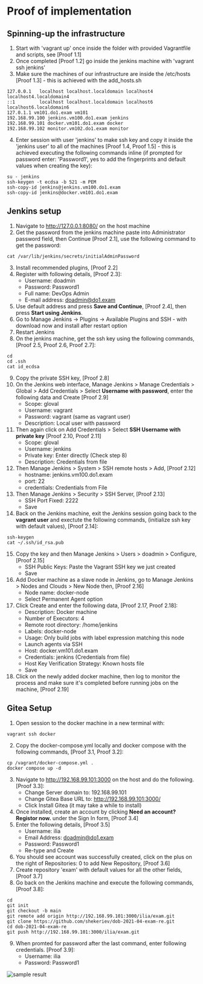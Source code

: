 # Proof of implementation

## Spinning-up the infrastructure
1. Start with 'vagrant up' once inside the folder with provided Vagrantfile and scripts, see [Proof 1.1]
2. Once completed [Proof 1.2] go inside the jenkins machine with 'vagrant ssh jenkins'
3. Make sure the machines of our infrastructure are inside the /etc/hosts [Proof 1.3] - this is achieved with the add_hosts.sh
``` shell
127.0.0.1   localhost localhost.localdomain localhost4 localhost4.localdomain4
::1         localhost localhost.localdomain localhost6 localhost6.localdomain6
127.0.1.1 vm101.do1.exam vm101
192.168.99.100 jenkins.vm100.do1.exam jenkins
192.168.99.101 docker.vm101.do1.exam docker
192.168.99.102 monitor.vm102.do1.exam monitor
```
4. Enter session with user 'jenkins' to make ssh key and copy it inside the 'jenkins user' to all of the machines [Proof 1.4, Proof 1.5] - this is achieved executing the following commands inline (if prompted for password enter: 'Password1', yes to add the fingerprints and default values when creating the key):
``` shell
su - jenkins
ssh-keygen -t ecdsa -b 521 -m PEM
ssh-copy-id jenkins@jenkins.vm100.do1.exam
ssh-copy-id jenkins@docker.vm101.do1.exam
```

## Jenkins setup
1. Navigate to http://127.0.0.1:8080/ on the host machine
2. Get the password from the jenkins machine paste into Administrator password field, then Continue [Proof 2.1], use the following command to get the password:
``` shell
cat /var/lib/jenkins/secrets/initialAdminPassword
```
3. Install recommended plugins, [Proof 2.2]
4. Register with following details, [Proof 2.3]:
    * Username: doadmin
    * Password: Password1
    * Full name: DevOps Admin
    * E-mail address: doadmin@do1.exam
5. Use default address and press **Save and Continue**, [Proof 2.4], then press **Start using Jenkins**.
6. Go to Manage Jenkins -> Plugins -> Available Plugins and SSH - with download now and install after restart option
7. Restart Jenkins
8. On the jenkins machine, get the ssh key using the following commands, [Proof 2.5, Proof 2.6, Proof 2.7]:
``` shell
cd
cd .ssh
cat id_ecdsa
```
9. Copy the private SSH key, [Proof 2.8]
10. On the Jenkins web interface, Manage Jenkins > Manage Credentials > Global > Add Credentials > Select **Username with password**, enter the following data and Create [Proof 2.9]
    * Scope: gloval
    * Username: vagrant
    * Password: vagrant (same as vagrant user)
    * Description: Local user with password
11. Then again click on Add Credentials > Select **SSH Username with private key** [Proof 2.10, Proof 2.11]
    * Scope: gloval
    * Username: jenkins
    * Private key: Enter directly (Check step 8)
    * Description: Credentials from file
12. Then Manage Jenkins > System > SSH remote hosts > Add, [Proof 2.12]
    * hostname: jenkins.vm100.do1.exam
    * port: 22
    * credentials: Credentials from File
13. Then Manage Jenkins > Security > SSH Server, [Proof 2.13]
    * SSH Port Fixed: 2222
    * Save
14. Back on the Jenkins machine, exit the Jenkins session going back to the **vagrant user** and exectute the following commands, (initialize ssh key with default values), [Proof 2.14]:
``` shell
ssh-keygen
cat ~/.ssh/id_rsa.pub
```
15. Copy the key and then Manage Jenkins > Users > doadmin > Configure, [Proof 2.15]
    * SSH Public Keys: Paste the Vagrant SSH key we just created
    * Save
16. Add Docker machine as a slave node in Jenkins, go to Manage Jenkins > Nodes and Clouds > New Node then, [Proof 2.16]
    * Node name: docker-node
    * Select Permanent Agent option
17. Click Create and enter the following data, [Proof 2.17, Proof 2.18]:
    * Description: Docker machine
    * Number of Executors: 4
    * Remote root directory: /home/jenkins
    * Labels: docker-node
    * Usage: Only build jobs with label expression matching this node
    * Launch agents via SSH
    * Host: docker.vm101.do1.exam
    * Credentials: jenkins (Credentials from file)
    * Host Key Verification Strategy: Known hosts file
    * Save
18. Click on the newly added docker machine, then log to monitor the process and make sure it's completed before running jobs on the machine, [Proof 2.19]

## Gitea Setup
1. Open session to the docker machine in a new terminal with:
``` shell
vagrant ssh docker
```
2. Copy the docker-compose.yml locally and docker compose with the following commands, [Proof 3.1, Proof 3.2]:
``` shell
cp /vagrant/docker-compose.yml .
docker compose up -d
```
3. Navigate to http://192.168.99.101:3000 on the host and do the following. [Proof 3.3]:
    * Change Server domain to: 192.168.99.101
    * Change Gitea Base URL to: http://192.168.99.101:3000/
    * Click Install Gitea (it may take a while to install)
4. Once installed, create an account by clicking **Need an account? Registor now.** under the Sign In form, [Proof 3.4]
5. Enter the following details, [Proof 3.5]
    * Username: ilia
    * Email Address: doadmin@do1.exam
    * Password: Password1
    * Re-type and Create
6. You should see account was successfully created, click on the plus on the right of Repositories: 0 to add New Repository, [Proof 3.6]
7. Create repository 'exam' with default values for all the other fields, [Proof 3.7]
8. Go back on the Jenkins machine and execute the following commands, [Proof 3.8]:
``` shell
cd
git init
git checkout -b main
git remote add origin http://192.168.99.101:3000/ilia/exam.git
git clone https://github.com/shekeriev/dob-2021-04-exam-re.git
cd dob-2021-04-exam-re
git push http://192.168.99.101:3000/ilia/exam.git
```
9. When promted for password after the last command, enter following credentials. [Proof 3.9]:
    * Username: ilia
    * Password: Password1




![sample result](https://github.com/shekeriev/dob-2021-04-exam-re/blob/main/result.png?raw=true)